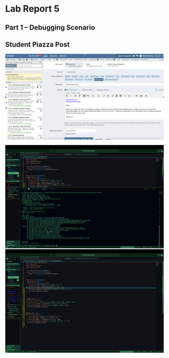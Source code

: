 # Lab Report 5
## Part 1 – Debugging Scenario


## Student Piazza Post 
![Image](studentpiazzaa.jpg)

![Image](studenterrorcode.jpg)
![Image](studenterror.jpg)
